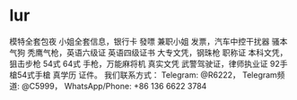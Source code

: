 # lur
模特全套包夜 小姐全套信息，银行卡 發嘌 兼职小姐 发票，汽车中控干扰器 骚本气狗 秃鹰气枪，英语六级证 英语四级证书 大专文凭，钢珠枪 职称证 本科文凭，狙击步枪 54式 64式 手枪，万能麻将机 真实文凭 武警驾驶证，律师执业证 92手槍54式手槍 真学历 证件。 我们联系方式： Telegram: @R6222， Telegram频道: @C5999， WhatsApp/Phone: +86 136 6622 3784
